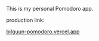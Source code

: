This is my personal Pomodoro app.

production link: 

[bilguun-pomodoro.vercel.app](https://bilguun-pomodoro.vercel.app/)

